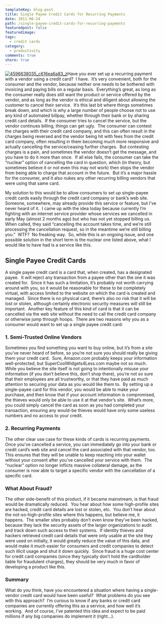 ```yaml
---
templateKey: blog-post
title: Single Payee Credit Cards for Recurring Payments
date: 2011-06-24
path: /single-payee-credit-cards-for-recurring-payments
featuredpost: false
featuredimage:
tags:
  - credit cards
category:
  - productivity
comments: true
share: true
---
```


[![4596638035_c616ea6a83_z](/img/4596638035_c616ea6a83_z_3.jpg "4596638035_c616ea6a83_z")](http://www.flickr.com/photos/marshall_haze_mhz15_tube_guitar_amplifier/4596638035)Have you ever set up a recurring payment with a vendor using a credit card?  I have.  It’s very convenient, both for the consumer and the vendor, because neither one needs to be bothered with invoicing and paying bills on a regular basis.  Everything’s great, as long as the consumer really does still want the product or service offered by the vendor, and as long as the vendor is ethical and diligent about allowing the customer to cancel their service.  It’s this last bit where things sometimes break down, and which is why a large number of people choose not to use any kind of automated billpay, whether through their bank or by sharing credit card details.  If the consumer tries to cancel the service, but the vendor continues billing, things can get ugly.  The consumer can contest the charges with their credit card company, and this can often result in the charges being reversed and the vendor being hit with fees from the credit card company, often resulting in them becoming much more responsive and actually cancelling the service/ceasing further charges.  But contesting charges is a pain, and sometimes the vendor doesn’t get the message, and you have to do it more than once.  If all else fails, the consumer can take the “nuclear” option of cancelling the card in question, which (in theory, but sometimes believe it or not even this may not work) then stops the vendor from being able to charge that account in the future.  But it’s a major hassle for the consumer, and it also nukes any other recurring billing vendors that were using that same card.

My solution to this would be to allow consumers to set up single-payee credit cards easily through the credit card company or bank’s web site.  Someone, somewhere, may already provide this service or feature, but I’ve never heard of it.  I came up with the idea today because currently I’m fighting with an internet service provider whose services we cancelled in early May (almost 2 months ago) but who has not yet stopped billing us.  When called, they said “cancelling the account takes time, and we’re still processing the cancellation request, so in the meantime we’re still billing you.”  WTF?  No freaking way.  So, while this is an ongoing issue, and one possible solution in the short term is the nuclear one listed above, what I would like to have had is a service like this.

## Single Payee Credit Cards

A single payee credit card is a card that, when created, has a designated payee.  It will reject any transaction from a payee other than the one it was created for.  Since it has such a limitation, it’s probably not worth carrying around with you, so it would be reasonable for these to be completely virtual, with access limited to the website on which the card is created and managed.  Since there is no physical card, there’s also no risk that it will be lost or stolen, although certainly electronic security measures will still be important.  Another key feature of this kind of card is that it can be cancelled via the web site without the need to call the credit card company or otherwise jump through hoops.  There are two reasons why you as a consumer would want to set up a single payee credit card:

### 1\. Semi-Trusted Online Vendors

Sometimes you find something you want to buy online, but it’s from a site you’ve never heard of before, so you’re not sure you should really be giving them your credit card.  Sure, Amazon.com probably keeps your information well-protected, but SuperCoolWidgets4Less.com maybe not so much.  While you believe the site itself is not going to intentionally misuse your information (if you don’t believe this, don’t shop there), you’re not so sure that their employees are all trustworthy, or that they have paid as much attention to securing your data as you would like them to.  By setting up a single-payee card for this vendor, you would be able to make your purchase, and then know that if your account information is compromised, the thieves would only be able to use it at that vendor’s site.  What’s more, you could simply cancel the card as soon as you had completed your transaction, ensuring any would-be thieves would have only some useless numbers and no access to your credit.

### 2\. Recurring Payments

The other clear use case for these kinds of cards is recurring payments.  Once you’ve cancelled a service, you can immediately go into your bank or credit card’s web site and cancel the card associated with that vendor, too.  This ensures that they will be unable to keep reaching into your wallet without your consent after you’ve cancelled your service with them.  The “nuclear” option no longer inflicts massive collateral damage, as the consumer is now able to target a specific vendor with the cancellation of a specific card.

### What About Fraud?

The other side-benefit of this product, if it became mainstream, is that fraud would be dramatically reduced.  You hear about how some high-profile sites are hacked, credit card details are lost or stolen, etc.  You don’t hear about the not-so-high-profile sites where this happens, but believe me, it happens.  The smaller sites probably don’t even know they’ve been hacked, because they lack the security assets of the larger organizations to audit and track down such access to their systems.  If identity thieves and hackers retrieved credit card details that were only usable at the site they were used on initially, it would greatly reduce the value of this data, and would make it much easier for consumers and credit companies to detect such illicit usage and shut it down quickly.  Since fraud is a huge cost center for credit card companies (since they typically don’t hold the cardholder liable for fraudulent charges), they should be very much in favor of developing a product like this.

### Summary

What do you think, have you encountered a situation where having a single-vendor credit card would have been useful?  What problems do you see with this approach?  I’m curious to know if any banks or credit card companies are currently offering this as a service, and how well it’s working.  And of course, I’ve patented this idea and expect to be paid millions if any big companies do implement it (right…).
